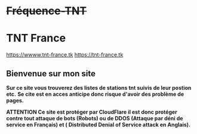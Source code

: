 # ~~Fréquence-TNT~~
# TNT France
https://wwww.tnt-france.tk
https://tnt-france.tk

## Bienvenue sur mon site

**Sur ce site vous trouverez des listes de stations tnt suivis de leur postion etc.** 
**Se cite est en acces anticipe donc risque d'avoir des problème de pages.**

**ATTENTION Ce site est protéger par CloudFlare il est donc protéger contre tout attaque de bots (Robots) ou de DDOS (Attaque par déni de service en Français) et ( Distributed Denial of Service attack en Anglais).**
